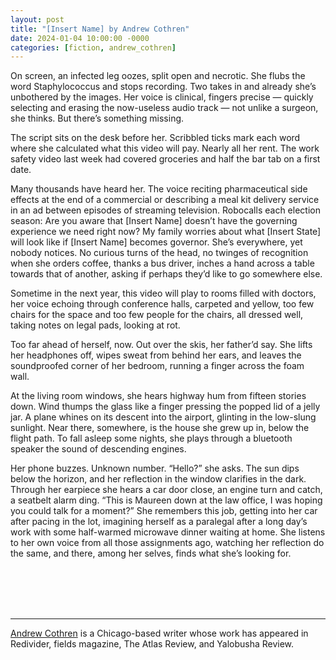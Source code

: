 ```yaml
---
layout: post
title: "[Insert Name] by Andrew Cothren"
date: 2024-01-04 10:00:00 -0000
categories: [fiction, andrew_cothren]
---
```

<div class="story">
On screen, an infected leg oozes, split open and necrotic. She flubs the word Staphylococcus and stops recording. Two takes in and already she’s unbothered by the images. Her voice is clinical, fingers precise — quickly selecting and erasing the now-useless audio track — not unlike a surgeon, she thinks. But there’s something missing.

The script sits on the desk before her. Scribbled ticks mark each word where she calculated what this video will pay. Nearly all her rent. The work safety video last week had covered groceries and half the bar tab on a first date.

Many thousands have heard her. The voice reciting pharmaceutical side effects at the end of a commercial or describing a meal kit delivery service in an ad between episodes of streaming television. Robocalls each election season: Are you aware that &#91;Insert Name&#93; doesn’t have the governing experience we need right now? My family worries about what &#91;Insert State&#93; will look like if &#91;Insert Name&#93; becomes governor. She’s everywhere, yet nobody notices. No curious turns of the head, no twinges of recognition when she orders coffee, thanks a bus driver, inches a hand across a table towards that of another, asking if perhaps they’d like to go somewhere else.

Sometime in the next year, this video will play to rooms filled with doctors, her voice echoing through conference halls, carpeted and yellow, too few chairs for the space and too few people for the chairs, all dressed well, taking notes on legal pads, looking at rot.

Too far ahead of herself, now. Out over the skis, her father’d say. She lifts her headphones off, wipes sweat from behind her ears, and leaves the soundproofed corner of her bedroom, running a finger across the foam wall.

At the living room windows, she hears highway hum from fifteen stories down. Wind thumps the glass like a finger pressing the popped lid of a jelly jar. A plane whines on its descent into the airport, glinting in the low-slung sunlight. Near there, somewhere, is the house she grew up in, below the flight path. To fall asleep some nights, she plays through a bluetooth speaker the sound of descending engines.

Her phone buzzes. Unknown number. “Hello?” she asks. The sun dips below the horizon, and her reflection in the window clarifies in the dark. Through her earpiece she hears a car door close, an engine turn and catch, a seatbelt alarm ding. “This is Maureen down at the law office, I was hoping you could talk for a moment?” She remembers this job, getting into her car after pacing in the lot, imagining herself as a paralegal after a long day’s work with some half-warmed microwave dinner waiting at home. She listens to her own voice from all those assignments ago, watching her reflection do the same, and there, among her selves, finds what she’s looking for.
</div>
<br><br>
<br><br>
<hr>
<a href="https://andrewcothren.com/">Andrew Cothren</a> is a Chicago-based writer whose work has appeared in Redivider, fields magazine, The Atlas Review, and Yalobusha Review.
